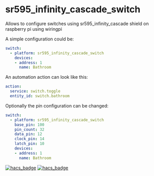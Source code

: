# sr595_infinity_cascade_switch

Allows to configure switches using sr595_infinity_cascade shield on raspberry pi using wiringpi

A simple configuration could be:
```yaml
switch:
  - platform: sr595_infinity_cascade_switch
    devices:
    - address: 1
      name: Bathroom

```

An automation action can look like this:
```yaml
action: 
  service: switch.toggle
  entity_id: switch.bathroom

```

Optionally the pin configuration can be changed:
```yaml
switch:
  - platform: sr595_infinity_cascade_switch
    base_pin: 100
    pin_count: 32
    data_pin: 12
    clock_pin: 14
    latch_pin: 10
    devices:
    - address: 1
      name: Bathroom

```

[![hacs_badge](https://img.shields.io/badge/HACS-Default-orange.svg?style=for-the-badge)](https://github.com/custom-components/hacs)
[![hacs_badge](https://img.shields.io/badge/HACS-Custom-orange.svg?style=for-the-badge)](https://github.com/custom-components/hacs)